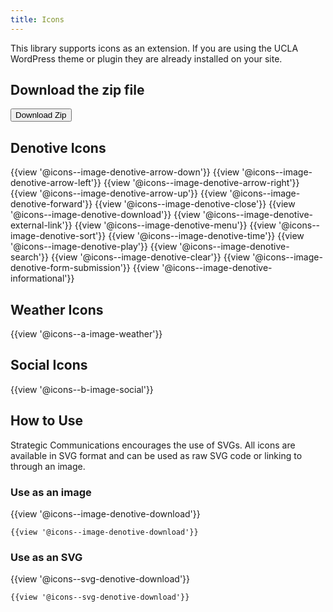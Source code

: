 ```yaml
---
title: Icons
---
```


This library supports icons as an extension. If you are using the UCLA WordPress theme or plugin they are already installed on your site.

## Download the zip file
<button class="create-button" href="UCLA-componentExtension-SVG-Download-.zip.zip">Download Zip</button>


## Denotive Icons

{{view '@icons--image-denotive-arrow-down'}}
{{view '@icons--image-denotive-arrow-left'}}
{{view '@icons--image-denotive-arrow-right'}}
{{view '@icons--image-denotive-arrow-up'}}
{{view '@icons--image-denotive-forward'}}
{{view '@icons--image-denotive-close'}}
{{view '@icons--image-denotive-download'}}
{{view '@icons--image-denotive-external-link'}}
{{view '@icons--image-denotive-menu'}}
{{view '@icons--image-denotive-sort'}}
{{view '@icons--image-denotive-time'}}
{{view '@icons--image-denotive-play'}}
{{view '@icons--image-denotive-search'}}
{{view '@icons--image-denotive-clear'}}
{{view '@icons--image-denotive-form-submission'}}
{{view '@icons--image-denotive-informational'}}

## Weather Icons

{{view '@icons--a-image-weather'}}

## Social Icons

{{view '@icons--b-image-social'}}


## How to Use

Strategic Communications encourages the use of SVGs. All icons are available in SVG format and can be used as raw SVG code or linking to through an image.


### Use as an image

{{view '@icons--image-denotive-download'}}
```
{{view '@icons--image-denotive-download'}}
```

### Use as an SVG

{{view '@icons--svg-denotive-download'}}
```
{{view '@icons--svg-denotive-download'}}
```
